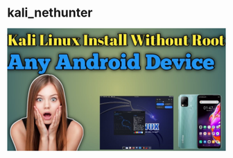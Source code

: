 # kali_nethunter

<img alt="coding" src="https://github.com/rahadhasan07/kali_nethunter/blob/main/Kali%20Linux.jpg">

